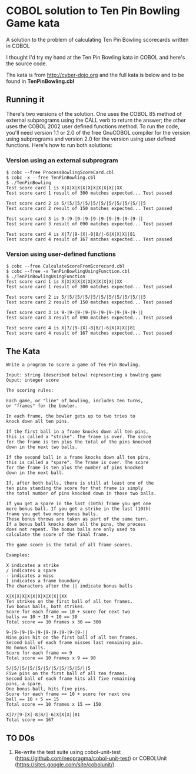 # COBOL solution to Ten Pin Bowling Game kata
A solution to the problem of calculating Ten Pin Bowling scorecards written in COBOL

I thought I'd try my hand at the Ten Pin Bowling kata in COBOL and here's the source code.

The kata is from http://cyber-dojo.org and the full kata is below and to be found in **TenPinBowling.cbl**

## Running it

There's two versions of the solution.  One uses the COBOL 85 method of external subprograms using the CALL verb to return the answer; the other uses the COBOL 2002 user defined functions method.  To run the code, you'll need version 1.1 or 2.0 of the free GnuCOBOL compiler for the version using subprograms and version 2.0 for the version using user defined functions.  Here's how to run both solutions:

### Version using an external subprogram

```
$ cobc --free ProcessBowlingScoreCard.cbl
$ cobc -x --free TenPinBowling.cbl
$ ./TenPinBowling
Test score card 1 is X|X|X|X|X|X|X|X|X|X||XX          
Test score card 1 result of 300 matches expected... Test passed
 
Test score card 2 is 5/|5/|5/|5/|5/|5/|5/|5/|5/|5/||5 
Test score card 2 result of 150 matches expected... Test passed
 
Test score card 3 is 9-|9-|9-|9-|9-|9-|9-|9-|9-|9-||  
Test score card 3 result of 090 matches expected... Test passed
 
Test score card 4 is X|7/|9-|X|-8|8/|-6|X|X|X||81     
Test score card 4 result of 167 matches expected... Test passed
```

### Version using user-defined functions

```
$ cobc --free CalculateScoreFromScorecard.cbl 
$ cobc --free -x TenPinBowlingUsingFunction.cbl 
$ ./TenPinBowlingUsingFunction 
Test score card 1 is X|X|X|X|X|X|X|X|X|X||XX          
Test score card 1 result of 300 matches expected... Test passed
 
Test score card 2 is 5/|5/|5/|5/|5/|5/|5/|5/|5/|5/||5 
Test score card 2 result of 150 matches expected... Test passed
 
Test score card 3 is 9-|9-|9-|9-|9-|9-|9-|9-|9-|9-||  
Test score card 3 result of 090 matches expected... Test passed
 
Test score card 4 is X|7/|9-|X|-8|8/|-6|X|X|X||81     
Test score card 4 result of 167 matches expected... Test passed
``` 

## The Kata

```
Write a program to score a game of Ten-Pin Bowling.

Input: string (described below) representing a bowling game
Ouput: integer score

The scoring rules:

Each game, or "line" of bowling, includes ten turns, 
or "frames" for the bowler.

In each frame, the bowler gets up to two tries to 
knock down all ten pins.

If the first ball in a frame knocks down all ten pins,
this is called a "strike". The frame is over. The score 
for the frame is ten plus the total of the pins knocked 
down in the next two balls.

If the second ball in a frame knocks down all ten pins, 
this is called a "spare". The frame is over. The score 
for the frame is ten plus the number of pins knocked 
down in the next ball.

If, after both balls, there is still at least one of the
ten pins standing the score for that frame is simply
the total number of pins knocked down in those two balls.

If you get a spare in the last (10th) frame you get one 
more bonus ball. If you get a strike in the last (10th) 
frame you get two more bonus balls.
These bonus throws are taken as part of the same turn. 
If a bonus ball knocks down all the pins, the process 
does not repeat. The bonus balls are only used to 
calculate the score of the final frame.

The game score is the total of all frame scores.

Examples:

X indicates a strike
/ indicates a spare
- indicates a miss
| indicates a frame boundary
The characters after the || indicate bonus balls

X|X|X|X|X|X|X|X|X|X||XX
Ten strikes on the first ball of all ten frames.
Two bonus balls, both strikes.
Score for each frame == 10 + score for next two 
balls == 10 + 10 + 10 == 30
Total score == 10 frames x 30 == 300

9-|9-|9-|9-|9-|9-|9-|9-|9-|9-||
Nine pins hit on the first ball of all ten frames.
Second ball of each frame misses last remaining pin.
No bonus balls.
Score for each frame == 9
Total score == 10 frames x 9 == 90

5/|5/|5/|5/|5/|5/|5/|5/|5/|5/||5
Five pins on the first ball of all ten frames.
Second ball of each frame hits all five remaining
pins, a spare.
One bonus ball, hits five pins.
Score for each frame == 10 + score for next one
ball == 10 + 5 == 15
Total score == 10 frames x 15 == 150

X|7/|9-|X|-8|8/|-6|X|X|X||81
Total score == 167
```

## TO DOs

1. Re-write the test suite using cobol-unit-test (https://github.com/neopragma/cobol-unit-test) or COBOLUnit (https://sites.google.com/site/cobolunit/).
